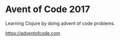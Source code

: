 # Avent of Code 2017

Learning Clojure by doing advent of code problems.

https://adventofcode.com


